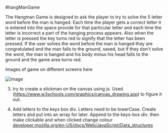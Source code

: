 ﻿#hangManGame

The Hangman Game is designed to ask the player to try to solve the 5 letter word before the man is hanged. Each time the player gets a correct letter it is entered into the space provide for that particular letter and each time the letter is incorrect a part of the hanging process appears. Also when the letter is pressed the key turns red to signify that the letter has been pressed. If the user solves the word before the man is hanged they are congratulated and the man falls to the ground, saved, but if they don't solve the word, the man is hanged and his body minus his head falls to the ground and the game area turns red.

Images of game on different screens here


![image](https://github.com/Declan444/hangManGame/assets/119152450/a4d51274-6e2c-4fad-adaa-43e85c7cbc6a)



3. try to create a stickman on the canvas using js. Used (https://www.w3schools.com/graphics/canvas_drawing.asp) to figure it out.


5. Add letters to the keys box div. Letters need to be lowerCase. Create letters and put into an array for later. Append to the keys-box div. then make clickable and when clicked change colour
[developer.mozilla.org/en-US/docs/Web/JavaScript/Data_structures](https://developer.mozilla.org/en-US/docs/Glossary/Falsy)




